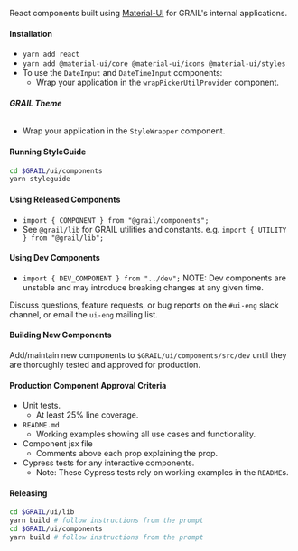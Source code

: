 React components built using [Material-UI](https://material-ui.com/getting-started/installation/) for GRAIL's internal applications.

#### **Installation**

- `yarn add react`
- `yarn add @material-ui/core @material-ui/icons @material-ui/styles`
- To use the `DateInput` and `DateTimeInput` components:
  - Wrap your application in the `wrapPickerUtilProvider` component.

###### **GRAIL Theme**

- Wrap your application in the `StyleWrapper` component.

#### **Running StyleGuide**

```bash
cd $GRAIL/ui/components
yarn styleguide
```

#### **Using Released Components**

- `import { COMPONENT } from "@grail/components";`
- See `@grail/lib` for GRAIL utilities and constants. e.g. `import { UTILITY } from "@grail/lib";`

#### **Using Dev Components**

- `import { DEV_COMPONENT } from "../dev";`
  NOTE: Dev components are unstable and may introduce breaking changes at any given time.

Discuss questions, feature requests, or bug reports on the `#ui-eng` slack channel, or email the `ui-eng` mailing list.

#### **Building New Components**

Add/maintain new components to `$GRAIL/ui/components/src/dev` until they are thoroughly tested and approved
for production.

#### **Production Component Approval Criteria**

- Unit tests.
  - At least 25% line coverage.
- `README.md`
  - Working examples showing all use cases and functionality.
- Component jsx file
  - Comments above each prop explaining the prop.
- Cypress tests for any interactive components.
  - Note: These Cypress tests rely on working examples in the `README`s.

#### **Releasing**

```bash
cd $GRAIL/ui/lib
yarn build # follow instructions from the prompt
cd $GRAIL/ui/components
yarn build # follow instructions from the prompt
```
